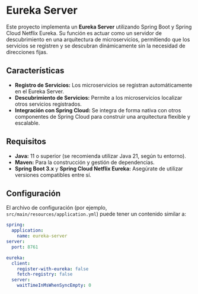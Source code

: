 # Eureka Server

Este proyecto implementa un **Eureka Server** utilizando Spring Boot y Spring Cloud Netflix Eureka. Su función es actuar como un servidor de descubrimiento en una arquitectura de microservicios, permitiendo que los servicios se registren y se descubran dinámicamente sin la necesidad de direcciones fijas.

## Características

- **Registro de Servicios:** Los microservicios se registran automáticamente en el Eureka Server.
- **Descubrimiento de Servicios:** Permite a los microservicios localizar otros servicios registrados.
- **Integración con Spring Cloud:** Se integra de forma nativa con otros componentes de Spring Cloud para construir una arquitectura flexible y escalable.

## Requisitos

- **Java:** 11 o superior (se recomienda utilizar Java 21, según tu entorno).
- **Maven:** Para la construcción y gestión de dependencias.
- **Spring Boot 3.x** y **Spring Cloud Netflix Eureka:** Asegúrate de utilizar versiones compatibles entre sí.

## Configuración

El archivo de configuración (por ejemplo, `src/main/resources/application.yml`) puede tener un contenido similar a:

```yaml
spring:
  application:
    name: eureka-server
server:
  port: 8761

eureka:
  client:
    register-with-eureka: false
    fetch-registry: false
  server:
    waitTimeInMsWhenSyncEmpty: 0
